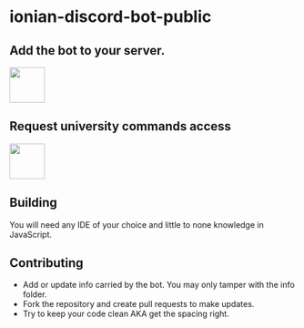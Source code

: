 # ionian-discord-bot-public

## Add the bot to your server.
[<img src="https://i.imgur.com/5cKGI4A.png" width="62" height="62"/>](https://discord.com/api/oauth2/authorize?client_id=746639303899349043&permissions=0&scope=bot)

## Request university commands access

[<img src="https://cdn.icon-icons.com/icons2/1476/PNG/512/discord_101785.png" width="62" height="62"/>](https://discord.gg/uEypK8E)

## Building

You will need any IDE of your choice and little to none knowledge in JavaScript.

## Contributing

- Add or update info carried by the bot. You may only tamper with the info folder.
- Fork the repository and create pull requests to make updates.
- Try to keep your code clean AKA get the spacing right.
